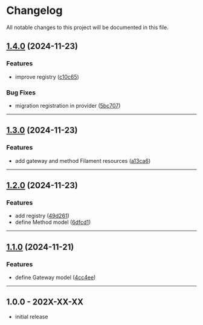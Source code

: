 # Changelog
All notable changes to this project will be documented in this file.
 
## [1.4.0](https://github.com/iBroStudio/lunar-payment-method-manager/compare/v1.3.0...HEAD) (2024-11-23)
### Features
* improve registry ([c10c65](https://github.com/iBroStudio/lunar-payment-method-manager/commit/c10c65e7c96a562fd851f0ac40e963240db69624))
### Bug Fixes
* migration registration in provider ([5bc707](https://github.com/iBroStudio/lunar-payment-method-manager/commit/5bc7079933fc3df6b76ac94a86681204cca7bb11))

---

## [1.3.0](https://github.com/iBroStudio/lunar-payment-method-manager/compare/v1.2.0...HEAD) (2024-11-23)
### Features
* add gateway and method Filament resources ([a13ca6](https://github.com/iBroStudio/lunar-payment-method-manager/commit/a13ca65ce3a4d654c1aaef1b04660b178d0cdd5f))

---

## [1.2.0](https://github.com/iBroStudio/lunar-payment-method-manager/compare/v1.1.0...HEAD) (2024-11-23)
### Features
* add registry ([49d261](https://github.com/iBroStudio/lunar-payment-method-manager/commit/49d261778f07435a2d69c111804b5f181bb8ed4f))
* define Method model ([6dfcd1](https://github.com/iBroStudio/lunar-payment-method-manager/commit/6dfcd1b51bc73e8bfbd7fe499d6fa087e9827192))

---

## [1.1.0](https://github.com/iBroStudio/lunar-payment-method-manager/compare/v1.0.0...HEAD) (2024-11-21)
### Features
* define Gateway model ([4cc4ee](https://github.com/iBroStudio/lunar-payment-method-manager/commit/4cc4eee91995d2bd6888e0f869e6ec255e5430b7))

---

## 1.0.0 - 202X-XX-XX

- initial release
